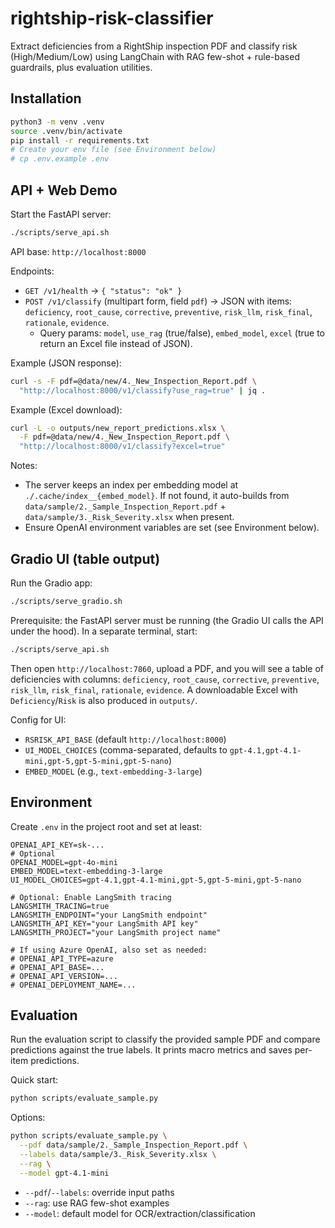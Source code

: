 # rightship-risk-classifier

Extract deficiencies from a RightShip inspection PDF and classify risk (High/Medium/Low) using LangChain with RAG few-shot + rule-based guardrails, plus evaluation utilities.

## Installation

```bash
python3 -m venv .venv
source .venv/bin/activate
pip install -r requirements.txt
# Create your env file (see Environment below)
# cp .env.example .env
```

 
## API + Web Demo

Start the FastAPI server:

```bash
./scripts/serve_api.sh
```

API base: `http://localhost:8000`

Endpoints:
- `GET /v1/health` → `{ "status": "ok" }`
- `POST /v1/classify` (multipart form, field `pdf`) → JSON with items: `deficiency`, `root_cause`, `corrective`, `preventive`, `risk_llm`, `risk_final`, `rationale`, `evidence`.
  - Query params: `model`, `use_rag` (true/false), `embed_model`, `excel` (true to return an Excel file instead of JSON).

Example (JSON response):
```bash
curl -s -F pdf=@data/new/4._New_Inspection_Report.pdf \
  "http://localhost:8000/v1/classify?use_rag=true" | jq .
```

Example (Excel download):
```bash
curl -L -o outputs/new_report_predictions.xlsx \
  -F pdf=@data/new/4._New_Inspection_Report.pdf \
  "http://localhost:8000/v1/classify?excel=true"
```

Notes:
- The server keeps an index per embedding model at `./.cache/index__{embed_model}`. If not found, it auto-builds from `data/sample/2._Sample_Inspection_Report.pdf` + `data/sample/3._Risk_Severity.xlsx` when present.
- Ensure OpenAI environment variables are set (see Environment below).

## Gradio UI (table output)

Run the Gradio app:

```bash
./scripts/serve_gradio.sh
```

Prerequisite: the FastAPI server must be running (the Gradio UI calls the API under the hood). In a separate terminal, start:

```bash
./scripts/serve_api.sh
```

Then open `http://localhost:7860`, upload a PDF, and you will see a table of deficiencies with columns: `deficiency`, `root_cause`, `corrective`, `preventive`, `risk_llm`, `risk_final`, `rationale`, `evidence`. A downloadable Excel with `Deficiency`/`Risk` is also produced in `outputs/`.

Config for UI:
- `RSRISK_API_BASE` (default `http://localhost:8000`)
- `UI_MODEL_CHOICES` (comma-separated, defaults to `gpt-4.1,gpt-4.1-mini,gpt-5,gpt-5-mini,gpt-5-nano`)
- `EMBED_MODEL` (e.g., `text-embedding-3-large`)

## Environment

Create `.env` in the project root and set at least:

```
OPENAI_API_KEY=sk-...
# Optional
OPENAI_MODEL=gpt-4o-mini
EMBED_MODEL=text-embedding-3-large
UI_MODEL_CHOICES=gpt-4.1,gpt-4.1-mini,gpt-5,gpt-5-mini,gpt-5-nano

# Optional: Enable LangSmith tracing
LANGSMITH_TRACING=true
LANGSMITH_ENDPOINT="your LangSmith endpoint"
LANGSMITH_API_KEY="your LangSmith API key"
LANGSMITH_PROJECT="your LangSmith project name"

# If using Azure OpenAI, also set as needed:
# OPENAI_API_TYPE=azure
# OPENAI_API_BASE=...
# OPENAI_API_VERSION=...
# OPENAI_DEPLOYMENT_NAME=...
```

## Evaluation

Run the evaluation script to classify the provided sample PDF and compare predictions against the true labels. It prints macro metrics and saves per-item predictions.

Quick start:
```bash
python scripts/evaluate_sample.py
```

Options:
```bash
python scripts/evaluate_sample.py \
  --pdf data/sample/2._Sample_Inspection_Report.pdf \
  --labels data/sample/3._Risk_Severity.xlsx \
  --rag \
  --model gpt-4.1-mini
```
- `--pdf`/`--labels`: override input paths
- `--rag`: use RAG few-shot examples
- `--model`: default model for OCR/extraction/classification

